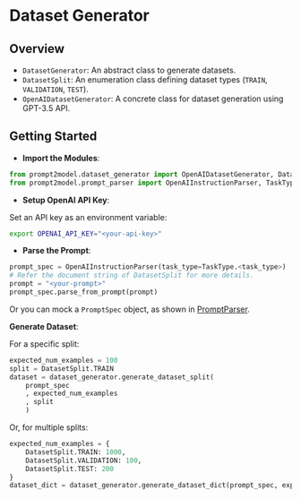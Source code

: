# Dataset Generator

## Overview

- `DatasetGenerator`: An abstract class to generate datasets.
- `DatasetSplit`: An enumeration class defining dataset types (`TRAIN`,
`VALIDATION`, `TEST`).
- `OpenAIDatasetGenerator`: A concrete class
for dataset generation using GPT-3.5 API.

## Getting Started

- **Import the Modules**:

```python
from prompt2model.dataset_generator import OpenAIDatasetGenerator, DatasetSplit
from prompt2model.prompt_parser import OpenAIInstructionParser, TaskType
```

- **Setup OpenAI API Key**:

Set an API key as an environment variable:

```bash
export OPENAI_API_KEY="<your-api-key>"
```

- **Parse the Prompt**:

```python
prompt_spec = OpenAIInstructionParser(task_type=TaskType.<task_type>)
# Refer the document string of DatasetSplit for more details.
prompt = "<your-prompt>"
prompt_spec.parse_from_prompt(prompt)
```

Or you can mock a `PromptSpec` object, as
shown in [PromptParser](./../prompt_parser/readme.md).

**Generate Dataset**:

For a specific split:

```python
expected_num_examples = 100
split = DatasetSplit.TRAIN
dataset = dataset_generator.generate_dataset_split(
    prompt_spec
    , expected_num_examples
    , split
    )
```

Or, for multiple splits:

```python
expected_num_examples = {
    DatasetSplit.TRAIN: 1000,
    DatasetSplit.VALIDATION: 100,
    DatasetSplit.TEST: 200
}
dataset_dict = dataset_generator.generate_dataset_dict(prompt_spec, expected_num_examples)
```
